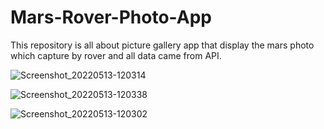 # Mars-Rover-Photo-App
This repository is all about picture gallery app that display the mars photo which capture by rover and all data came from API.

![Screenshot_20220513-120314](https://user-images.githubusercontent.com/72141037/168225393-cadedae2-6661-4a71-9599-475654dd3730.png)

![Screenshot_20220513-120338](https://user-images.githubusercontent.com/72141037/168225390-31852341-452a-463d-9ec7-ba23b44db138.png)

![Screenshot_20220513-120302](https://user-images.githubusercontent.com/72141037/168225397-49fdc5c8-0d07-4729-9064-2be905864c52.png)
